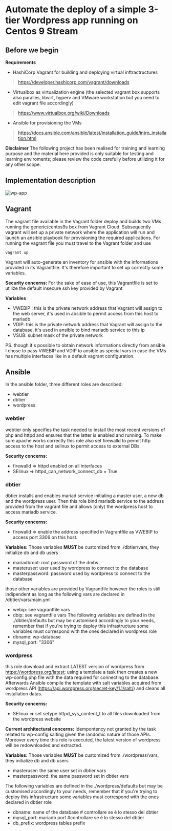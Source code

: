 # Automate the deploy of a simple 3-tier Wordpress app running on Centos 9 Stream

## Before we begin
**Requirements**
- HashiCorp Vagrant for building and deploying virtual inftractructures
>  https://developer.hashicorp.com/vagrant/downloads
- Virtualbox as virtualization engine  (the selected vagrant box supports also paralles, libvirt, hyperv and VMware workstation but you need to edit vagrant file accordingly)
> https://www.virtualbox.org/wiki/Downloads
- Ansible for provisioning the VMs
>  https://docs.ansible.com/ansible/latest/installation_guide/intro_installation.html

**Disclaimer** 
The following project has been realised for training and learning purpose and the material here provided  is only suitable for testing and learning enviroments;
please review the code carefully before utilizing it for any other scope.

## Implementation description

![wp-app](https://github.com/ash-repartoferramenta/wordpress-3tier-ansibledeploy/assets/135543207/658c6b96-4ab0-4550-9527-67e1f1bf7f85)


## Vagrant

The  vagrant file available in the Vagrant folder deploy and builds two VMs running the generic/centos9s box from Vagrant Cloud.
Subsequently vagrant will set up a private network where the application will run and launch an ansible playbook for provisioning
the required applications.
For running the vagrant file you must travel to the Vagrant folder and use 
```
vagrant up
```
Vagrant will auto-generate an inventory for ansible with the informations provided in its Vagrantfile.
It's therefore important to set up correctly some variables.

**Security concerns:**
For the sake of ease of use, this Vagrantfile is set to utilize the default insecure ssh key provided by Vagrant

**Variables**
- VWEBIP : this is the private network address that Vagrant will assign to the web server, it's used in absible to permit access from this host to mariadb
- VDIP: this is the private network address that Vagrant will assign to the database, it's used in ansible to bind mariadb service to this ip
- VSUB: subnet mask of the private network

PS.
though it's possible to obtain network informations directly from ansible I chose to pass VWEBIP and VDIP to ansible as special vars in case the VMs has multiple interfaces like 
in a default vagrant configuration.



## Ansible

In the ansible folder, three different roles are described:
- webtier
- dbtier
- wordpress

### webtier

webtier only specifies the task needed to install the most recent versions of php and httpd and ensures that the latter is enabled and running.
To make sure apache works correctly this role also set firewalld to permit http access to the host and selinux to permit access to external DBs.

**Security concerns:**
- firewalld => httpd enabled on all interfaces
- SElinux => httpd_can_network_connect_db = True

### dbtier

dbtier installs and enables mariad service initialing a master user, a new db and the wordpress user. Then this role bind mariadb service to the address provided from the vagrant file and allows (only) the wordpress host to access mariadb service. 

**Security concerns:**

- firewalld => enable the address specified in Vagrantfile as VWEBIP to access port 3306 on this host.

**Variables:**
Those variables **MUST** be customized from ./dbtier/vars, they initialize db and db users
- mariadbroot: root password of the dmbs
- masteruser: user used by wordpress to connect to the database
- masterpassword: password used by wordpress to connect to the database

those other variables are provided by Vagrantfile however the roles is still indipendent as long as the following vars are declared in /dbtier/vars/main.yml
- webip: see vagrantfile vars
- dbip: see vagrantfile vars
The following variables are defined in the ./dbtier/defaults but may be customised accordingly to your needs, remember that if you're trying to deploy this infrastructure
some variables must correspond with the ones declared in wordpress role
- dbname: wp-database
- mysql_port: "3306"

### wordpress
this role download and extract LATEST version of wordpress from https://wordpress.org/latest;
using a template a task then creates a new wp-config.php file with the data required for connecting to the database.
Afterwards Ansible compile the template with salt variables acquired from wordpress API (https://api.wordpress.org/secret-key/1.1/salt/)
and cleans all installation datas.

**Security concerns:**
- SElinux => set setype httpd_sys_content_t to all files downloaded from the wordpress website

**Current architectural concerns:**
Idempontency not granted by the task related to wp-config salting given the randomic nature of those APIs.
Moreover every time this role is executed, the latest version of wordpress will be redownloaded and extracted.

**Variables:**
Those variables **MUST** be customized from ./wordpress/vars, they initialize db and db users
- masteruser: the same user set in dbtier vars
- masterpassword: the same password set in dbtier vars

The following variables are defined in the ./wordpress/defaults but may be customised accordingly to your needs, remember that if you're trying to deploy this infrastructure
some variables must correspond with the ones declared in dbtier role
- dbname: name of the database # controllare se è lo stesso del dbtier
- mysql_port: mariadb port #controllare se è lo stesso del dbtier
- db_prefix: wordpress tables prefix 
